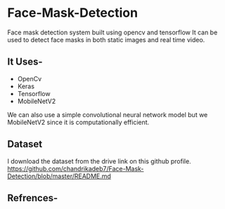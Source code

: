 # Face-Mask-Detection
Face mask detection system built using opencv and tensorflow
It can be used to detect face masks in both static images and real time video.

## It Uses-
- OpenCv
- Keras
- Tensorflow
- MobileNetV2

We can also use a simple convolutional neural network model but we MobileNetV2 since it is computationally efficient.

## Dataset
I download the dataset from the drive link on this github profile.
https://github.com/chandrikadeb7/Face-Mask-Detection/blob/master/README.md

## Refrences-

